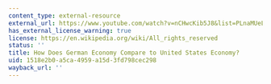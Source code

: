 ```yaml
---
content_type: external-resource
external_url: https://www.youtube.com/watch?v=nCHwcKib5J8&list=PLnaMUeLAWU9pIV7ALy-0tE_KxSNBWxmf3&index=34&t=0s
has_external_license_warning: true
license: https://en.wikipedia.org/wiki/All_rights_reserved
status: ''
title: How Does German Economy Compare to United States Economy?
uid: 1518e2b0-a5ca-4959-a15d-3fd798cec298
wayback_url: ''
---
```

